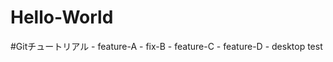 # Hello-World
#Gitチュートリアル
    - feature-A
    - fix-B
    - feature-C
    - feature-D
    - desktop test